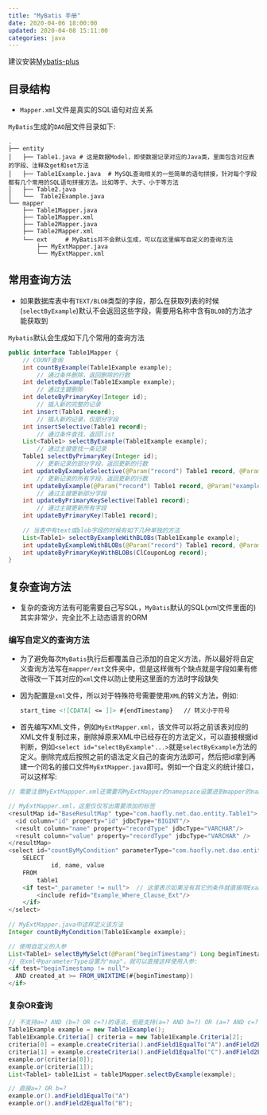 ```yaml
---
title: "MyBatis 手册"
date: 2020-04-06 18:00:00
updated: 2020-04-08 15:11:00
categories: java
---
```


建议安装[Mybatis-plus](https://github.com/baomidou/mybatis-plus)

## 目录结构

- `Mapper.xml`文件是真实的SQL语句对应关系

`MyBatis`生成的`DAO`层文件目录如下:

```shell
.
├── entity
│   ├── Table1.java	# 这是数据Model，即使数据记录对应的Java类，里面包含对应表的字段、注释及get和set方法
│   ├── Table1Example.java	# MySQL查询相关的一些简单的语句拼接，针对每个字段都有几个常用的SQL语句拼接方法。比如等于、大于、小于等方法
│   ├── Table2.java
│   └──  Table2Example.java
└── mapper
    ├── Table1Mapper.java
    ├── Table1Mapper.xml
    ├── Table2Mapper.java
    ├── Table2Mapper.xml
    └── ext		# MyBatis并不会默认生成，可以在这里编写自定义的查询方法
        ├── MyExtMapper.java
        └── MyExtMapper.xml
```

<!--more-->

## 常用查询方法

- 如果数据库表中有`TEXT/BLOB`类型的字段，那么在获取列表的时候(`selectByExample`)默认不会返回这些字段，需要用名称中含有`BLOB`的方法才能获取到

`Mybatis`默认会生成如下几个常用的查询方法

```java
public interface Table1Mapper {
  	// COUNT查询
    int countByExample(Table1Example example);
		// 通过条件删除，返回删除的行数
    int deleteByExample(Table1Example example);
		// 通过主键删除
    int deleteByPrimaryKey(Integer id);
		// 插入新的完整的记录
    int insert(Table1 record);
		// 插入新的记录，仅部分字段
    int insertSelective(Table1 record);
		// 通过条件查找，返回list
    List<Table1> selectByExample(Table1Example example);
		// 通过主键查找一条记录
    Table1 selectByPrimaryKey(Integer id);
		// 更新记录的部分字段，返回更新的行数
    int updateByExampleSelective(@Param("record") Table1 record, @Param("example") Table1Example example);
		// 更新记录的所有字段，返回更新的行数
    int updateByExample(@Param("record") Table1 record, @Param("example") Table1Example example);
		// 通过主键更新部分字段
    int updateByPrimaryKeySelective(Table1 record);
		// 通过主键更新所有字段
    int updateByPrimaryKey(Table1 record);
  
  	// 当表中有text或blob字段的时候有如下几种单独的方法
  	List<Table1> selectByExampleWithBLOBs(Table1Example example);
  	int updateByExampleWithBLOBs(@Param("record") Table1 record, @Param("example") Table1Example example);
    int updateByPrimaryKeyWithBLOBs(ClCouponLog record);
}
```

## 复杂查询方法

- 复杂的查询方法有可能需要自己写SQL，`MyBatis`默认的SQL(xml文件里面的)其实非常少，完全比不上动态语言的ORM

### 编写自定义的查询方法

- 为了避免每次`MyBatis`执行后都覆盖自己添加的自定义方法，所以最好将自定义查询方法写在`mapper/ext`文件夹中，但是这样做有个缺点就是字段如果有修改得改一下其对应的`xml`文件以防止使用这里面的方法时字段缺失

- 因为配置是`xml`文件，所以对于特殊符号需要使用`XML`的转义方法，例如:

  ```xml
  start_time <![CDATA[ <= ]]> #{endTimestamp} 	// 转义小于符号
  ```

- 首先编写XML文件，例如`MyExtMapper.xml`，该文件可以将之前该表对应的XML文件复制过来，删除掉原来XML中已经存在的方法定义，可以直接根据id判断，例如`<select id="selectByExample"...>`就是`selectByExample`方法的定义。删除完成后按照之前的语法定义自己的查询方法即可，然后把id拿到再建一个同名的接口文件`MyExtMapper.java`即可。例如一个自定义的统计接口，可以这样写:

```java
// 需要注意MyExtMappper.xml还需要将MyExtMapper的namepsace设置进到mapper的namespace属性里面去

// MyExtMapper.xml，这里仅仅写出需要添加的标签
<resultMap id="BaseResultMap" type="com.haofly.net.dao.entity.Table1">
  <id column="id" property="id" jdbcType="BIGINT"/>
  <result column="name" property="recordType" jdbcType="VARCHAR"/>
  <result column="value" property="recordType" jdbcType="VARCHAR" />
</resultMap>
<select id="countByMyCondition" parameterType="com.haofly.net.dao.entity.Table1Example" resultMap="BaseResultMap"> // 这里的resultMap时上面定义的返回结构，如果是整形这种可以直接写成resultType="java.lang.Integer"
    SELECT
  			id, name, value
  	FROM 
  		table1
    <if test="_parameter != null">	// 这里表示如果没有其它的条件就直接用Example里面的条件，类似于selectByExample
        <include refid="Example_Where_Clause_Ext"/>
    </if>
</select>
  
// MyExtMapper.java中这样定义该方法
Integer countByMyCondition(Table1Example example);

// 使用自定义的入参
List<Table1> selectByMySelct(@Param("beginTimestamp") Long beginTimestamp, @Param("endTImestamp") Long endTImestamp);
// 在xml中parameterType设置为"map"，就可以直接这样使用入参:
<if test="beginTimestamp != null">
  AND created_at >= FROM_UNIXTIME(#{beginTimestamp})
</if>
```

### 复杂OR查询

```java
// 不支持a=? AND (b=? OR c=?)的语法，但是支持(a=? AND b=?) OR (a=? AND c=?)，例如
Table1Example example = new Table1Example();
Table1Example.Criteria[] criteria = new Table1Example.Criteria[2];
criteria[0] = example.createCriteria().andField1EqualTo("A").andField2EqualTo("B");
criteria[1] = example.createCriteria().andField1EqualTo("C").andField2EqualTo("D");
example.or(criteria[0]);
example.or(criteria[1]);
List<Table1> table1List = table1Mapper.selectByExample(example);

// 直接a=? OR b=?
example.or().andField1EqualTo("A")
example.or().andField2EqualTo("B");
```

